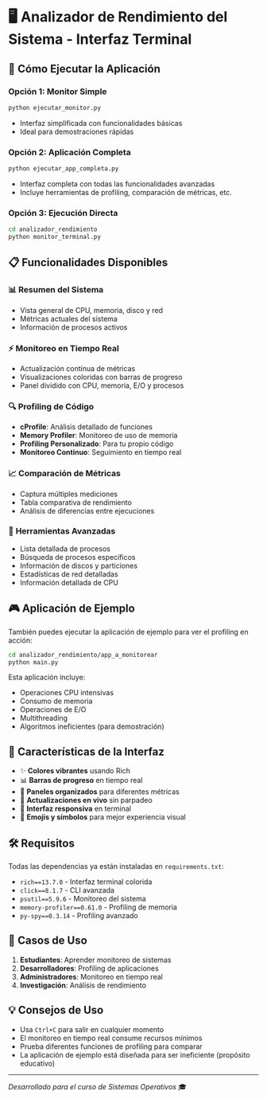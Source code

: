 # 🖥️ Analizador de Rendimiento del Sistema - Interfaz Terminal

## 🚀 Cómo Ejecutar la Aplicación

### Opción 1: Monitor Simple

```bash
python ejecutar_monitor.py
```

- Interfaz simplificada con funcionalidades básicas
- Ideal para demostraciones rápidas

### Opción 2: Aplicación Completa

```bash
python ejecutar_app_completa.py
```

- Interfaz completa con todas las funcionalidades avanzadas
- Incluye herramientas de profiling, comparación de métricas, etc.

### Opción 3: Ejecución Directa

```bash
cd analizador_rendimiento
python monitor_terminal.py
```

## 📋 Funcionalidades Disponibles

### 📊 **Resumen del Sistema**

- Vista general de CPU, memoria, disco y red
- Métricas actuales del sistema
- Información de procesos activos

### ⚡ **Monitoreo en Tiempo Real**

- Actualización continua de métricas
- Visualizaciones coloridas con barras de progreso
- Panel dividido con CPU, memoria, E/O y procesos

### 🔍 **Profiling de Código**

- **cProfile**: Análisis detallado de funciones
- **Memory Profiler**: Monitoreo de uso de memoria
- **Profiling Personalizado**: Para tu propio código
- **Monitoreo Continuo**: Seguimiento en tiempo real

### 📈 **Comparación de Métricas**

- Captura múltiples mediciones
- Tabla comparativa de rendimiento
- Análisis de diferencias entre ejecuciones

### 🔧 **Herramientas Avanzadas**

- Lista detallada de procesos
- Búsqueda de procesos específicos
- Información de discos y particiones
- Estadísticas de red detalladas
- Información detallada de CPU

## 🎮 **Aplicación de Ejemplo**

También puedes ejecutar la aplicación de ejemplo para ver el profiling en acción:

```bash
cd analizador_rendimiento/app_a_monitorear
python main.py
```

Esta aplicación incluye:

- Operaciones CPU intensivas
- Consumo de memoria
- Operaciones de E/O
- Multithreading
- Algoritmos ineficientes (para demostración)

## 🎨 **Características de la Interfaz**

- ✨ **Colores vibrantes** usando Rich
- 📊 **Barras de progreso** en tiempo real
- 🎯 **Paneles organizados** para diferentes métricas
- 🔄 **Actualizaciones en vivo** sin parpadeo
- 📱 **Interfaz responsiva** en terminal
- 🎪 **Emojis y símbolos** para mejor experiencia visual

## 🛠️ **Requisitos**

Todas las dependencias ya están instaladas en `requirements.txt`:

- `rich==13.7.0` - Interfaz terminal colorida
- `click==8.1.7` - CLI avanzada
- `psutil==5.9.6` - Monitoreo del sistema
- `memory-profiler==0.61.0` - Profiling de memoria
- `py-spy==0.3.14` - Profiling avanzado

## 🎯 **Casos de Uso**

1. **Estudiantes**: Aprender monitoreo de sistemas
2. **Desarrolladores**: Profiling de aplicaciones
3. **Administradores**: Monitoreo en tiempo real
4. **Investigación**: Análisis de rendimiento

## 💡 **Consejos de Uso**

- Usa `Ctrl+C` para salir en cualquier momento
- El monitoreo en tiempo real consume recursos mínimos
- Prueba diferentes funciones de profiling para comparar
- La aplicación de ejemplo está diseñada para ser ineficiente (propósito educativo)

---

_Desarrollado para el curso de Sistemas Operativos_ 🎓
